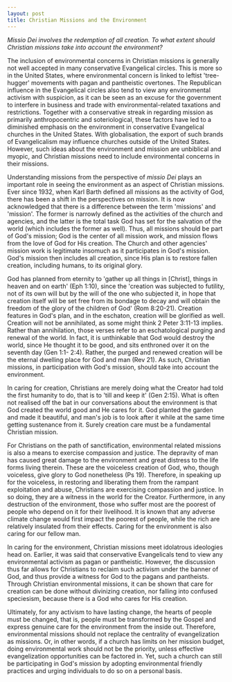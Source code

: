 ```yaml
---
layout: post
title: Christian Missions and the Environment
---
```


*Missio Dei involves the redemption of all creation. To what extent should Christian missions take into account the environment?*
<!-- more -->
The inclusion of environmental concerns in Christian missions is generally not well accepted in many conservative Evangelical circles. This is more so in the United States, where environmental concern is linked to leftist 'tree-hugger' movements with pagan and pantheistic overtones. The Republican influence in the Evangelical circles also tend to view any environmental activism with suspicion, as it can be seen as an excuse for the government to interfere in business and trade with environmental-related taxations and restrictions. Together with a conservative streak in regarding mission as primarily anthropocentric and soteriological, these factors have led to a diminished emphasis on the environment in conservative Evangelical churches in the United States. With globalisation, the export of such brands of Evangelicalism may influence churches outside of the United States. However, such ideas about the environment and mission are unbiblical and myopic, and Christian missions need to include environmental concerns in their missions.

Understanding missions from the perspective of *missio Dei* plays an important role in seeing the environment as an aspect of Christian missions. Ever since 1932, when Karl Barth defined all missions as the activity of God, there has been a shift in the perspectives on mission. It is now acknowledged that there is a difference between the term 'missions' and 'mission'. The former is narrowly defined as the activities of the church and agencies, and the latter is the total task God has set for the salvation of the world (which includes the former as well). Thus, all missions should be part of God's mission; God is the center of all mission work, and mission flows from the love of God for His creation. The Church and other agencies' mission work is legitimate insomuch as it participates in God's mission. God's mission then includes all creation, since His plan is to restore fallen creation, including humans, to its original glory.

God has planned from eternity to 'gather up all things in [Christ], things in heaven and on earth' (Eph 1:10), since the 'creation was subjected to futility, not of its own will but by the will of the one who subjected it, in hope that creation itself will be set free from its bondage to decay and will obtain the freedom of the glory of the children of God' (Rom 8:20-21). Creation features in God's plan, and in the eschaton, creation will be glorified as well. Creation will not be annihilated, as some might think 2 Peter 3:11-13 implies. Rather than annihilation, those verses refer to an eschatological purging and renewal of the world. In fact, it is unthinkable that God would destroy the world, since He thought it to be good, and sits enthroned over it on the seventh day (Gen 1:1- 2:4). Rather, the purged and renewed creation will be the eternal dwelling place for God and man (Rev 21). As such, Christian missions, in participation with God's mission, should take into account the environment.

In caring for creation, Christians are merely doing what the Creator had told the first humanity to do, that is to 'till and keep it' (Gen 2:15). What is often not realised off the bat in our conversations about the environment is that God created the world good and He cares for it. God planted the garden and made it beautiful, and man's job is to look after it while at the same time getting sustenance from it. Surely creation care must be a fundamental Christian mission.

For Christians on the path of sanctification, environmental related missions is also a means to exercise compassion and justice. The depravity of man has caused great damage to the environment and great distress to the life forms living therein. These are the voiceless creation of God, who, though voiceless, give glory to God nonetheless (Ps 19). Therefore, in speaking up for the voiceless, in restoring and liberating them from the rampant exploitation and abuse, Christians are exercising compassion and justice. In so doing, they are a witness in the world for the Creator. Furthermore, in any destruction of the environment, those who suffer most are the poorest of people who depend on it for their livelihood. It is known that any adverse climate change would first impact the poorest of people, while the rich are relatively insulated from their effects. Caring for the environment is also caring for our fellow man.

In caring for the environment, Christian missions meet idolatrous ideologies head on. Earlier, it was said that conservative Evangelicals tend to view any environmental activism as pagan or pantheistic. However, the discussion thus far allows for Christians to reclaim such activism under the banner of God, and thus provide a witness for God to the pagans and pantheists. Through Christian environmental missions, it can be shown that care for creation can be done without divinizing creation, nor falling into confused speciesism, because there is a God who cares for His creation.

Ultimately, for any activism to have lasting change, the hearts of people must be changed, that is, people must be transformed by the Gospel and express genuine care for the environment from the inside out. Therefore, environmental missions should not replace the centrality of evangelization as missions. Or, in other words, if a church has limits on her mission budget, doing environmental work should not be the priority, unless effective evangelization opportunities can be factored in. Yet, such a church can still be participating in God's mission by adopting environmental friendly practices and urging individuals to do so on a personal basis.
